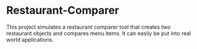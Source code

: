 # Restaurant-Comparer
This project simulates a restaurant comparer tool that creates two restaurant objects and compares menu items. It can easily be put into real world applications.
